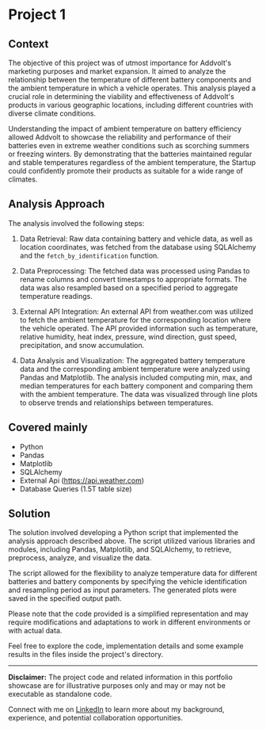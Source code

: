 # Project 1

## Context

The objective of this project was of utmost importance for Addvolt's marketing purposes and market expansion. It aimed to analyze the relationship between the temperature of different battery components and the ambient temperature in which a vehicle operates. This analysis played a crucial role in determining the viability and effectiveness of Addvolt's products in various geographic locations, including different countries with diverse climate conditions.

Understanding the impact of ambient temperature on battery efficiency allowed Addvolt to showcase the reliability and performance of their batteries even in extreme weather conditions such as scorching summers or freezing winters. By demonstrating that the batteries maintained regular and stable temperatures regardless of the ambient temperature, the Startup could confidently promote their products as suitable for a wide range of climates.


## Analysis Approach

The analysis involved the following steps:

1. Data Retrieval: Raw data containing battery and vehicle data, as well as location coordinates, was fetched from the database using SQLAlchemy and the `fetch_by_identification` function.

2. Data Preprocessing: The fetched data was processed using Pandas to rename columns and convert timestamps to appropriate formats. The data was also resampled based on a specified period to aggregate temperature readings.

3. External API Integration: An external API from weather.com was utilized to fetch the ambient temperature for the corresponding location where the vehicle operated. The API provided information such as temperature, relative humidity, heat index, pressure, wind direction, gust speed, precipitation, and snow accumulation.

4. Data Analysis and Visualization: The aggregated battery temperature data and the corresponding ambient temperature were analyzed using Pandas and Matplotlib. The analysis included computing min, max, and median temperatures for each battery component and comparing them with the ambient temperature. The data was visualized through line plots to observe trends and relationships between temperatures.

## Covered mainly

- Python
- Pandas
- Matplotlib
- SQLAlchemy
- External Api (https://api.weather.com)
- Database Queries (1.5T table size)

## Solution

The solution involved developing a Python script that implemented the analysis approach described above. The script utilized various libraries and modules, including Pandas, Matplotlib, and SQLAlchemy, to retrieve, preprocess, analyze, and visualize the data.

The script allowed for the flexibility to analyze temperature data for different batteries and battery components by specifying the vehicle identification and resampling period as input parameters. The generated plots were saved in the specified output path.

Please note that the code provided is a simplified representation and may require modifications and adaptations to work in different environments or with actual data.

Feel free to explore the code, implementation details and some example results in the files inside the project's directory.

---

**Disclaimer:** The project code and related information in this portfolio showcase are for illustrative purposes only and may or may not be executable as standalone code.

Connect with me on [LinkedIn](https://www.linkedin.com/in/pedrocerejeira/) to learn more about my background, experience, and potential collaboration opportunities.

